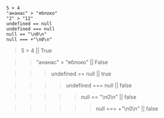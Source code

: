 ```
5 > 4
"ананас" > "яблоко"
"2" > "12"
undefined == null
undefined === null
null == "\n0\n"
null === +"\n0\n"
```

> 5 > 4 || True

>> "ананас" > "яблоко" || False

>>> undefined == null || true

>>>> undefined === null || false

>>>>> null == "\n0\n" || false

>>>>>> null === +"\n0\n" || false 